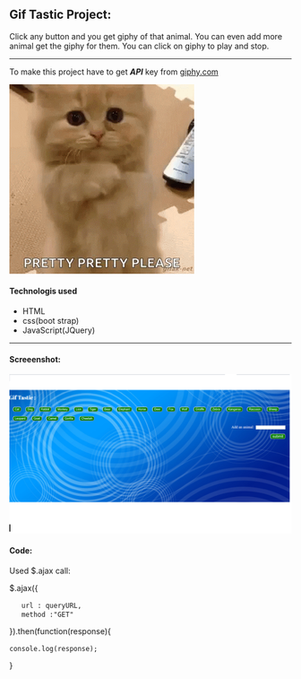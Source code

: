 ## Gif Tastic Project:

Click any button and you get giphy of that animal. You can even add more animal get the giphy for them.
You can click on giphy to play and stop.
_____

To make this project have to get ***API***
 key from [giphy.com](giphy.com)


![giphy.gif](assets/giphy.gif)

#### Technologis used
* HTML
* css(boot strap)
* JavaScript(JQuery)
_____________

#### Screeenshot:
![](gif.png)


#### Code:

Used $.ajax call:

   $.ajax({

       url : queryURL,
       method :"GET" 

   }).then(function(response){

    console.log(response);
   }



